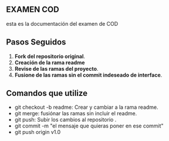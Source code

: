 
## EXAMEN COD
esta es la documentación del examen de COD

## Pasos Seguidos

1. **Fork del repositorio original**.
2. **Creación de la rama readme** 
3. **Revise de las ramas del proyecto**.
4. **Fusione de las ramas sin el commit indeseado de interface**.


## Comandos que utilize

- git checkout -b readme: Crear y cambiar a la rama readme.
- git merge: fusiónar las ramas sin incluir el readme.
- git push: Subir los cambios al repositorio .
- git commit -m "el mensaje que quieras poner en ese commit"
- git push origin v1.0
